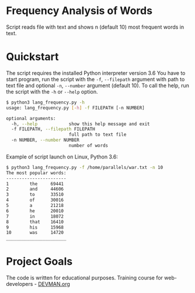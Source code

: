 # Frequency Analysis of Words

Script reads file with text and shows n (default 10) most frequent words in text.

# Quickstart

The script requires the installed Python interpreter version 3.6
You have to start program, run the script with the `-f`, `--filepath` argument with path to text file and optional `-n`, `--number` argument (default 10). 
To call the help, run the script with the `-h` or `--help` option.

```bash
$ python3 lang_frequency.py -h
usage: lang_frequency.py [-h] -f FILEPATH [-n NUMBER]

optional arguments:
  -h, --help            show this help message and exit
  -f FILEPATH, --filepath FILEPATH
                        full path to text file
  -n NUMBER, --number NUMBER
                        number of words
```
Example of script launch on Linux, Python 3.6:

```bash
$ python3 lang_frequency.py -f /home/parallels/war.txt -n 10
The most popular words:
-----------------------
1        the     69441
2        and     44606
3        to      33510
4        of      30016
5        a       21218
6        he      20010
7        in      18072
8        that    16410
9        his     15968
10       was     14720
_______________________
```

# Project Goals

The code is written for educational purposes. Training course for web-developers - [DEVMAN.org](https://devman.org)
